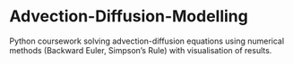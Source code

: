 # Advection-Diffusion-Modelling
Python coursework solving advection-diffusion equations using numerical methods (Backward Euler, Simpson’s Rule) with visualisation of results.
